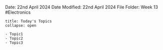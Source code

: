 Date: 22nd April 2024
Date Modified: 22nd April 2024
File Folder: Week 13
#Electronics

```ad-abstract
title: Today's Topics
collapse: open

- Topic1
- Topic2
- Topic3

```


